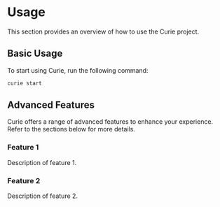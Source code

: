 # Usage

This section provides an overview of how to use the Curie project.

## Basic Usage

To start using Curie, run the following command:

```bash
curie start
```

## Advanced Features

Curie offers a range of advanced features to enhance your experience. Refer to the sections below for more details.

### Feature 1

Description of feature 1.

### Feature 2

Description of feature 2.
